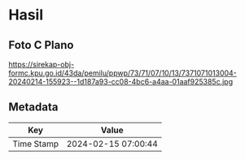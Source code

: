 # Hasil

## Foto C Plano

https://sirekap-obj-formc.kpu.go.id/43da/pemilu/ppwp/73/71/07/10/13/7371071013004-20240214-155923--1d187a93-cc08-4bc6-a4aa-01aaf925385c.jpg


## Metadata

| Key        | Value               |
| ---------- | ------------------- |
| Time Stamp | 2024-02-15 07:00:44 |




